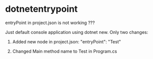 # dotnetentrypoint

entryPoint in project.json is not working ??? 

Just default console application using dotnet new.
Only two changes:

1. Added new node in project.json:
   "entryPoint": "Test"

2. Changed Main method name to Test in Program.cs
